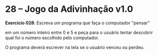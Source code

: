 



# 28 – Jogo da Adivinhação v1.0

**Exercício 028**: Escreva um programa que faça o computador "pensar" 

em um número inteiro entre 0 e 5 e peça para o usuário tentar descobrir qual foi o número escolhido pelo computador.

O programa deverá escrever na tela se o usuário venceu ou perdeu.


